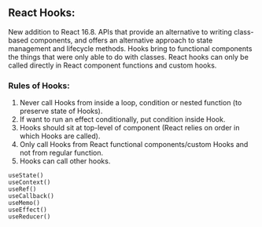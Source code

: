 ## React Hooks:
New addition to React 16.8. APIs that provide an alternative to writing class-based components, and offers an alternative approach to state management and lifecycle methods. Hooks bring to functional components the things that were only able to do with classes. React hooks can only be called directly in React component functions and custom hooks.

### Rules of Hooks:
1) Never call Hooks from inside a loop, condition or nested function (to preserve state of Hooks).
2) If want to run an effect conditionally, put condition inside Hook.
3) Hooks should sit at top-level of component (React relies on order in which Hooks are called).
4) Only call Hooks from React functional components/custom Hooks and not from regular function.
5) Hooks can call other hooks.

```
useState()
useContext()
useRef()
useCallback()
useMemo()
useEffect()
useReducer()
```
